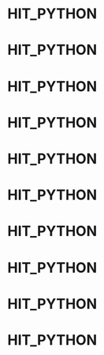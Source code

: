# HIT_PYTHON
# HIT_PYTHON
# HIT_PYTHON
# HIT_PYTHON
# HIT_PYTHON
# HIT_PYTHON
# HIT_PYTHON
# HIT_PYTHON
# HIT_PYTHON
# HIT_PYTHON
